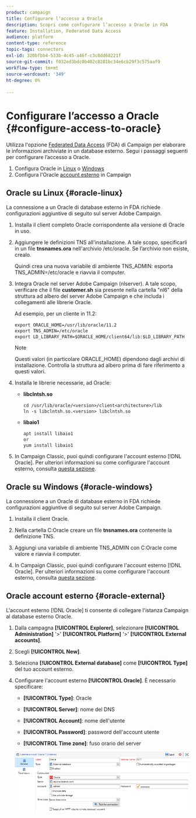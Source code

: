 ```yaml
---
product: campaign
title: Configurare l’accesso a Oracle
description: Scopri come configurare l’accesso a Oracle in FDA
feature: Installation, Federated Data Access
audience: platform
content-type: reference
topic-tags: connectors
exl-id: 320bfbb4-533b-4c45-a46f-c3c8dd68221f
source-git-commit: f032ed3bdc0b402c8281bc34e6cb29f3c575aaf9
workflow-type: tm+mt
source-wordcount: '349'
ht-degree: 0%

---
```


# Configurare l’accesso a Oracle {#configure-access-to-oracle}



Utilizza l&#39;opzione [Federated Data Access](../../installation/using/about-fda.md) (FDA) di Campaign per elaborare le informazioni archiviate in un database esterno. Segui i passaggi seguenti per configurare l’accesso a Oracle.

1. Configura Oracle in [Linux](#oracle-linux) o [Windows](#azure-windows)
1. Configura l&#39;Oracle [account esterno](#oracle-external) in Campaign

## Oracle su Linux {#oracle-linux}

La connessione a un Oracle di database esterno in FDA richiede configurazioni aggiuntive di seguito sul server Adobe Campaign.

1. Installa il client completo Oracle corrispondente alla versione di Oracle in uso.
1. Aggiungere le definizioni TNS all&#39;installazione. A tale scopo, specificarli in un file **tnsnames.ora** nell&#39;archivio /etc/oracle. Se l’archivio non esiste, crealo.

   Quindi crea una nuova variabile di ambiente TNS_ADMIN: esporta TNS_ADMIN=/etc/oracle e riavvia il computer.

1. Integra Oracle nel server Adobe Campaign (nlserver). A tale scopo, verificare che il file **customer.sh** sia presente nella cartella &quot;nl6&quot; della struttura ad albero del server Adobe Campaign e che includa i collegamenti alle librerie Oracle.

   Ad esempio, per un cliente in 11.2:

   ```
   export ORACLE_HOME=/usr/lib/oracle/11.2
   export TNS_ADMIN=/etc/oracle
   export LD_LIBRARY_PATH=$ORACLE_HOME/client64/lib:$LD_LIBRARY_PATH
   ```

   >[!NOTE]
   >
   >Questi valori (in particolare ORACLE_HOME) dipendono dagli archivi di installazione. Controlla la struttura ad albero prima di fare riferimento a questi valori.

1. Installa le librerie necessarie, ad Oracle:

   * **libclntsh.so**

     ```
     cd /usr/lib/oracle/<version>/client<architecture>/lib
     ln -s libclntsh.so.<version> libclntsh.so
     ```

   * **libaio1**

     ```
     apt install libaio1
     or
     yum install libaio1
     ```

1. In Campaign Classic, puoi quindi configurare l&#39;account esterno [!DNL Oracle]. Per ulteriori informazioni su come configurare l&#39;account esterno, consulta [questa sezione](#oracle-external).

## Oracle su Windows {#oracle-windows}

La connessione a un Oracle di database esterno in FDA richiede configurazioni aggiuntive di seguito sul server Adobe Campaign.

1. Installa il client Oracle.

1. Nella cartella C:Oracle creare un file **tnsnames.ora** contenente la definizione TNS.

1. Aggiungi una variabile di ambiente TNS_ADMIN con C:Oracle come valore e riavvia il computer.

1. In Campaign Classic, puoi quindi configurare l&#39;account esterno [!DNL Oracle]. Per ulteriori informazioni su come configurare l&#39;account esterno, consulta [questa sezione](#oracle-external).

## Oracle account esterno {#oracle-external}

L&#39;account esterno [!DNL Oracle] ti consente di collegare l&#39;istanza Campaign al database esterno Oracle.

1. Dalla campagna **[!UICONTROL Explorer]**, selezionare **[!UICONTROL Administration]** &#39;>&#39; **[!UICONTROL Platform]** &#39;>&#39; **[!UICONTROL External accounts]**.

1. Scegli **[!UICONTROL New]**.

1. Seleziona **[!UICONTROL External database]** come **[!UICONTROL Type]** del tuo account esterno.

1. Configurare l&#39;account esterno **[!UICONTROL Oracle]**. È necessario specificare:

   * **[!UICONTROL Type]**: Oracle

   * **[!UICONTROL Server]**: nome del DNS

   * **[!UICONTROL Account]**: nome dell&#39;utente

   * **[!UICONTROL Password]**: password dell&#39;account utente

   * **[!UICONTROL Time zone]**: fuso orario del server

   ![](assets/oracle_config.png)
